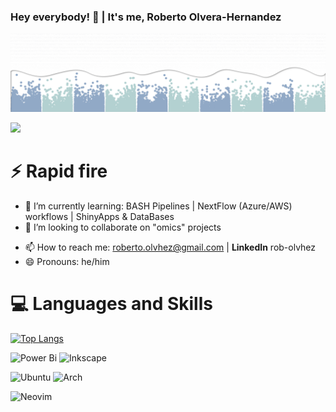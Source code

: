 ### Hey everybody! 👋 | It's me, Roberto Olvera-Hernandez

![](banner.png)

[<img src="https://img.shields.io/badge/linkedin-%230077B5.svg?style=for-the-badge&logo=linkedin&logoColor=white">](https://www.linkedin.com/in/rob-olvhez/)

# ⚡ Rapid fire
<!-- - 🔭 I’m currently working on ... -->
- 🌱 I’m currently learning: BASH Pipelines | NextFlow (Azure/AWS) workflows | ShinyApps & DataBases
- 👯 I’m looking to collaborate on "omics" projects
<!-- - 🤔 I’m looking for help with ... -->
<!-- - 💬 Ask me about -->
- 📫 How to reach me: roberto.olvhez@gmail.com | **LinkedIn** rob-olvhez
- 😄 Pronouns: he/him
<!-- - ⚡ Fun fact: ... -->

# 💻 Languages and Skills

[![Top Langs](https://github-readme-stats.vercel.app/api/top-langs/?username=robolvhez&hide_progress=true)](https://github.com/anuraghazra/github-readme-stats)

<!--- 
![R](https://img.shields.io/badge/r-%23276DC3.svg?style=for-the-badge&logo=r&logoColor=white)
![LaTeX](https://img.shields.io/badge/latex-%23008080.svg?style=for-the-badge&logo=latex&logoColor=white)
![Shell Script](https://img.shields.io/badge/shell_script-%23121011.svg?style=for-the-badge&logo=gnu-bash&logoColor=white)
![Python](https://img.shields.io/badge/python-3670A0?style=for-the-badge&logo=python&logoColor=ffdd54)
-->

![Power Bi](https://img.shields.io/badge/power_bi-F2C811?style=for-the-badge&logo=powerbi&logoColor=black)
![Inkscape](https://img.shields.io/badge/Inkscape-e0e0e0?style=for-the-badge&logo=inkscape&logoColor=080A13)

![Ubuntu](https://img.shields.io/badge/Ubuntu-E95420?style=for-the-badge&logo=ubuntu&logoColor=white)
![Arch](https://img.shields.io/badge/Arch%20Linux-1793D1?logo=arch-linux&logoColor=fff&style=for-the-badge)

![Neovim](https://img.shields.io/badge/NeoVim-%2357A143.svg?&style=for-the-badge&logo=neovim&logoColor=white)
